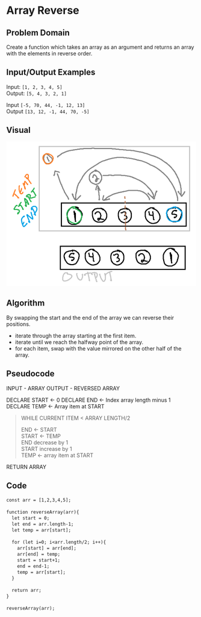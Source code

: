# Array Reverse

## Problem Domain

Create a function which takes an array as an argument and returns an array with the elements in reverse order.

## Input/Output Examples

Input: `[1, 2, 3, 4, 5]`\
Output: `[5, 4, 3, 2, 1]`

Input `[-5, 70, 44, -1, 12, 13]`\
Output `[13, 12, -1, 44, 70, -5]`

## Visual

![Array Reverse](./array-reverse.png)

## Algorithm

By swapping the start and the end of the array we can reverse their positions.
* iterate through the array starting at the first item.
* iterate until we reach the halfway point of the array.
* for each item, swap with the value mirrored on the other half of the array.

## Pseudocode

INPUT - ARRAY
OUTPUT - REVERSED ARRAY

DECLARE START <- 0
DECLARE END <- Index array length minus 1\
DECLARE TEMP <- Array item at START
 
>WHILE CURRENT ITEM < ARRAY LENGTH/2
>
  >END <- START\
  >START <- TEMP\
  >END decrease by 1\
  >START increase by 1\
  >TEMP <- array item at START

RETURN ARRAY

## Code

```
const arr = [1,2,3,4,5];

function reverseArray(arr){
  let start = 0;
  let end = arr.length-1;
  let temp = arr[start];

  for (let i=0; i<arr.length/2; i++){
    arr[start] = arr[end];
    arr[end] = temp;
    start = start+1;
    end = end-1;
    temp = arr[start];
  }

  return arr;
}

reverseArray(arr);
```
